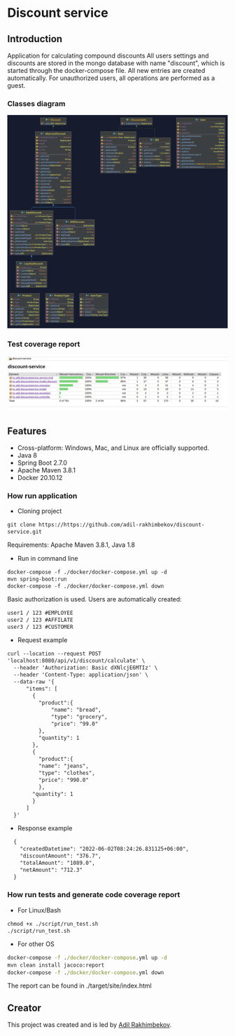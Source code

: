 # Discount service

## Introduction

Application for calculating compound discounts
All users settings and discounts are stored in the mongo database with name "discount", which is started through the docker-compose file. All new entries are created automatically.
For unauthorized users, all operations are performed as a guest.

### Classes diagram
![classes diagram](media/model-diagram.png)

### Test coverage report

![test coverage report](media/test-coverage.png)

## Features

- Cross-platform: Windows, Mac, and Linux are officially supported.
- Java 8
- Spring Boot 2.7.0
- Apache Maven 3.8.1
- Docker 20.10.12

### How run application

- Cloning project
```shell
git clone https://https://github.com/adil-rakhimbekov/discount-service.git
```

  Requirements: Apache Maven 3.8.1, Java 1.8


- Run in command line

```shell
docker-compose -f ./docker/docker-compose.yml up -d
mvn spring-boot:run
docker-compose -f ./docker/docker-compose.yml down
```

Basic authorization is used.
Users are automatically created:
```shell
user1 / 123 #EMPLOYEE
user2 / 123 #AFFILATE
user3 / 123 #CUSTOMER
```
  
- Request example
```shell
curl --location --request POST 'localhost:8080/api/v1/discount/calculate' \
  --header 'Authorization: Basic dXNlcjE6MTIz' \
  --header 'Content-Type: application/json' \
  --data-raw '{
      "items": [
        {
          "product":{
              "name": "bread",
              "type": "grocery",
              "price": "99.0"
          },
          "quantity": 1
        },
        {
          "product":{
          "name": "jeans",
          "type": "clothes",
          "price": "990.0"
          },
        "quantity": 1
        }
      ]
  }'
```
  
- Response example
```
  {
    "createdDatetime": "2022-06-02T08:24:26.831125+06:00",
    "discountAmount": "376.7",
    "totalAmount": "1089.0",
    "netAmount": "712.3"
  }
```

### How run tests and generate code coverage report

- For Linux/Bash

```shell
chmod +x ./script/run_test.sh
./script/run_test.sh
```

- For other OS

```cmd
docker-compose -f ./docker/docker-compose.yml up -d
mvn clean install jacoco:report
docker-compose -f ./docker/docker-compose.yml down
```

  The report can be found in ./target/site/index.html

## Creator

This project was created and is led by [Adil Rakhimbekov](https://github.com/adil-rakhimbekov).
